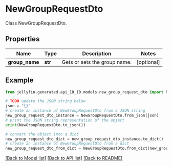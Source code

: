 # NewGroupRequestDto

Class NewGroupRequestDto.

## Properties

Name | Type | Description | Notes
------------ | ------------- | ------------- | -------------
**group_name** | **str** | Gets or sets the group name. | [optional] 

## Example

```python
from jellyfin.generated.api_10_10.models.new_group_request_dto import NewGroupRequestDto

# TODO update the JSON string below
json = "{}"
# create an instance of NewGroupRequestDto from a JSON string
new_group_request_dto_instance = NewGroupRequestDto.from_json(json)
# print the JSON string representation of the object
print(NewGroupRequestDto.to_json())

# convert the object into a dict
new_group_request_dto_dict = new_group_request_dto_instance.to_dict()
# create an instance of NewGroupRequestDto from a dict
new_group_request_dto_from_dict = NewGroupRequestDto.from_dict(new_group_request_dto_dict)
```
[[Back to Model list]](README.md#documentation-for-models) [[Back to API list]](README.md#documentation-for-api-endpoints) [[Back to README]](README.md)


